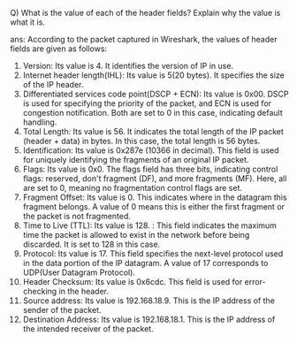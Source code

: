 Q) What is the value of each of the header fields? Explain why the value is what it is.

ans:
 According to the packet captured in Wireshark, the values of header fields are given as follows:
 1. Version: Its value is 4. It identifies the version of IP in use.
 2. Internet header length(IHL): Its value is 5(20 bytes). It specifies the size of the IP header. 
 3. Differentiated services code point(DSCP + ECN): Its value is 0x00. DSCP is used for specifying the priority of the packet, and ECN is used for congestion notification. Both are set to 0 in this case, indicating default handling.
 4. Total Length: Its value is 56. It indicates the total length of the IP packet (header + data) in bytes. In this case, the total length is 56 bytes.
 5. Identification: Its value is 0x287e (10366 in decimal). This field is used for uniquely identifying the fragments of an original IP packet.
 6. Flags: Its value is 0x0. The flags field has three bits, indicating control flags: reserved, don't fragment (DF), and more fragments (MF). Here, all are set to 0, meaning no fragmentation control flags are set.
 7. Fragment Offset: Its value is 0.  This indicates where in the datagram this fragment belongs. A value of 0 means this is either the first fragment or the packet is not fragmented.
 8. Time to Live (TTL): Its value is 128. : This field indicates the maximum time the packet is allowed to exist in the network before being discarded. It is set to 128 in this case.
 9. Protocol: Its value is 17. This field specifies the next-level protocol used in the data portion of the IP datagram. A value of 17 corresponds to UDP(User Datagram Protocol).
10. Header Checksum: Its value is 0x6cdc. This field is used for error-checking in the header.
11. Source address: Its value is 192.168.18.9. This is the IP address of the sender of the packet.
12. Destination Address: Its value is 192.168.18.1. This is the IP address of the intended receiver of the packet.
